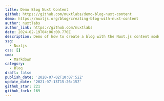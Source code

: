 ```yaml
---
title: Demo Blog Nuxt Content
github: https://github.com/nuxtlabs/demo-blog-nuxt-content
demo: https://nuxtjs.org/blog/creating-blog-with-nuxt-content
author: nuxtlabs
author_link: https://github.com/nuxtlabs
date: 2024-02-19T04:06:00.770Z
description: Demo of how to create a blog with the Nuxt.js content module
ssg:
  - Nuxtjs
css: []
cms:
  - Markdown
category:
  - Blog
draft: false
publish_date: '2020-07-02T10:07:52Z'
update_date: '2021-07-13T15:26:15Z'
github_star: 221
github_fork: 169
---
```

